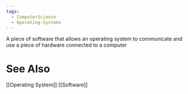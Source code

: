 ```yaml
---
tags:
  - ComputerScience
  - Operating-Systems
---
```

A piece of software that allows an operating system to communicate and use a piece of hardware connected to a computer

# See Also
[[Operating System]]
[[Software]]